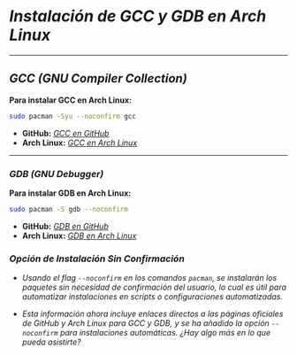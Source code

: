 <!-- Autor: Daniel Benjamin Perez Morales -->
<!-- GitHub: https://github.com/DanielPerezMoralesDev13 -->
<!-- Correo electrónico: danielperezdev@proton.me -->

# ***Instalación de GCC y GDB en Arch Linux***

---

## ***GCC (GNU Compiler Collection)***

**Para instalar GCC en Arch Linux:**

```bash
sudo pacman -Syu --noconfirm gcc
```

- **GitHub:** *[GCC en GitHub](https://github.com/gcc-mirror/gcc "https://github.com/gcc-mirror/gcc")*
- **Arch Linux:** *[GCC en Arch Linux](https://archlinux.org/packages/core/x86_64/gcc/ "https://archlinux.org/packages/core/x86_64/gcc/")*

---

### ***GDB (GNU Debugger)***

**Para instalar GDB en Arch Linux:**

```bash
sudo pacman -S gdb --noconfirm
```

- **GitHub:** *[GDB en GitHub](https://github.com/bminor/binutils-gdb "https://github.com/bminor/binutils-gdb")*
- **Arch Linux:** *[GDB en Arch Linux](https://archlinux.org/packages/extra/x86_64/gdb/ "https://archlinux.org/packages/extra/x86_64/gdb/")*

### ***Opción de Instalación Sin Confirmación***

- *Usando el flag `--noconfirm` en los comandos `pacman`, se instalarán los paquetes sin necesidad de confirmación del usuario, lo cual es útil para automatizar instalaciones en scripts o configuraciones automatizadas.*

- *Esta información ahora incluye enlaces directos a las páginas oficiales de GitHub y Arch Linux para GCC y GDB, y se ha añadido la opción `--noconfirm` para instalaciones automáticas. ¿Hay algo más en lo que pueda asistirte?*
